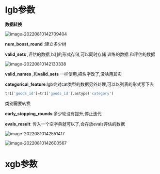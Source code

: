 # lgb参数

**数据转换**

![image-20220810142709404](C:\Users\bao\AppData\Roaming\Typora\typora-user-images\image-20220810142709404.png)





**num_boost_round** :建立多少树

**valid_sets** ,评估的数据,以[]的形式存储,可以同时存储 训练的数据 和评估的数据

![image-20220810142130338](C:\Users\bao\AppData\Roaming\Typora\typora-user-images\image-20220810142130338.png)

**valid_names** ,和**valid_sets** 一样使用,把名字改了,没啥用其实

**categorical_feature**:lgb会对cat类型的数据另外处理,可以以列表的形式写下去

```python
tr1['goods_id']=tr1['goods_id'].astype('category')

```

类别需要转换

**early_stopping_rounds**:多少轮没有提升,停止迭代

**evals_result**: 传入一个空字典就可以了,会存放evals评估的数据

![image-20220810142551417](C:\Users\bao\AppData\Roaming\Typora\typora-user-images\image-20220810142551417.png)

![image-20220810142600567](C:\Users\bao\AppData\Roaming\Typora\typora-user-images\image-20220810142600567.png)

# xgb参数

